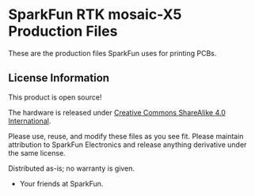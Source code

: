 SparkFun RTK mosaic-X5 Production Files
=========================================


These are the production files SparkFun uses for printing PCBs.


License Information
-------------------
This product is open source! 

The hardware is released under [Creative Commons ShareAlike 4.0 International](https://creativecommons.org/licenses/by-sa/4.0/).

Please use, reuse, and modify these files as you see fit. Please maintain attribution to SparkFun Electronics and release anything derivative under the same license.

Distributed as-is; no warranty is given.

- Your friends at SparkFun.
